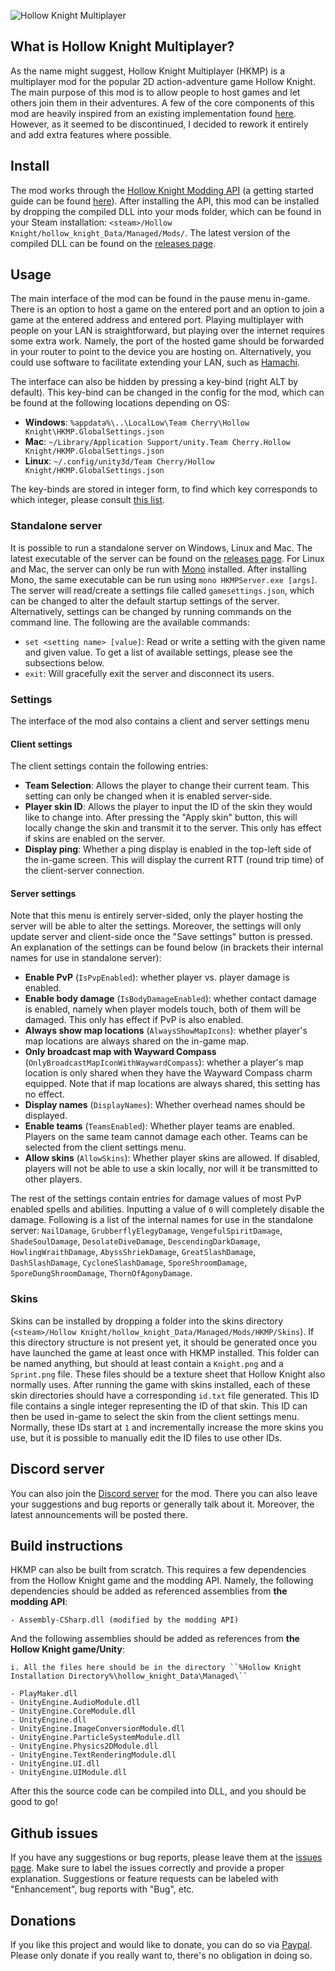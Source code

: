 ![Hollow Knight Multiplayer](https://i.imgur.com/ZejexKS.png)

## What is Hollow Knight Multiplayer?
As the name might suggest, Hollow Knight Multiplayer (HKMP) is a multiplayer mod for the popular 2D action-adventure game Hollow Knight.
The main purpose of this mod is to allow people to host games and let others join them in their adventures.
A few of the core components of this mod are heavily inspired from an existing implementation found [here](https://github.com/jngo102/HollowKnight.Multiplayer).
However, as it seemed to be discontinued, I decided to rework it entirely and add extra features where possible.

## Install
The mod works through the [Hollow Knight Modding API](https://github.com/seresharp/HollowKnight.Modding) (a getting started guide can be found [here](https://radiance.host/apidocs/Getting-Started.html)).
After installing the API, this mod can be installed by dropping the compiled DLL into your mods folder, which can be found in your Steam installation: `<steam>/Hollow Knight/hollow_knight_Data/Managed/Mods/`.
The latest version of the compiled DLL can be found on the [releases page](https://github.com/Extremelyd1/HKMP/releases).

## Usage
The main interface of the mod can be found in the pause menu in-game.
There is an option to host a game on the entered port and an option to join a game at the entered address and entered port.
Playing multiplayer with people on your LAN is straightforward, but playing over the internet requires some extra work.
Namely, the port of the hosted game should be forwarded in your router to point to the device you are hosting on.
Alternatively, you could use software to facilitate extending your LAN, such as [Hamachi](https://vpn.net).

The interface can also be hidden by pressing a key-bind (right ALT by default). This key-bind can be changed in the config for the mod, which can be found at the following locations depending on OS:
- **Windows**: `%appdata%\..\LocalLow\Team Cherry\Hollow Knight\HKMP.GlobalSettings.json`
- **Mac**: `~/Library/Application Support/unity.Team Cherry.Hollow Knight/HKMP.GlobalSettings.json`
- **Linux**: `~/.config/unity3d/Team Cherry/Hollow Knight/HKMP.GlobalSettings.json`

The key-binds are stored in integer form, to find which key corresponds to which integer, please consult [this list](https://gist.github.com/Extremelyd1/4bcd495e21453ed9e1dffa27f6ba5f69).

### Standalone server
It is possible to run a standalone server on Windows, Linux and Mac.
The latest executable of the server can be found on the [releases page](https://github.com/Extremelyd1/HKMP/releases).
For Linux and Mac, the server can only be run with [Mono](https://www.mono-project.com) installed.
After installing Mono, the same executable can be run using `mono HKMPServer.exe [args]`.
The server will read/create a settings file called `gamesettings.json`, which can be changed to alter the default startup settings of the server.
Alternatively, settings can be changed by running commands on the command line.
The following are the available commands:
- `set <setting name> [value]`: Read or write a setting with the given name and given value.
  To get a list of available settings, please see the subsections below.
- `exit`: Will gracefully exit the server and disconnect its users.

### Settings
The interface of the mod also contains a client and server settings menu

#### Client settings
The client settings contain the following entries:
- **Team Selection**: Allows the player to change their current team.
  This setting can only be changed when it is enabled server-side.
- **Player skin ID**: Allows the player to input the ID of the skin they would like to change into.
  After pressing the "Apply skin" button, this will locally change the skin and transmit it to the server.
  This only has effect if skins are enabled on the server.
- **Display ping**: Whether a ping display is enabled in the top-left side of the in-game screen.
  This will display the current RTT (round trip time) of the client-server connection.

#### Server settings
Note that this menu is entirely server-sided, only the player hosting the server will be able to alter the settings.
Moreover, the settings will only update server and client-side once the "Save settings" button is pressed.  
An explanation of the settings can be found below (in brackets their internal names for use in standalone server):
- **Enable PvP** (`IsPvpEnabled`): whether player vs. player damage is enabled.
- **Enable body damage** (`IsBodyDamageEnabled`): whether contact damage is enabled, namely when player models touch, both of them will be damaged.
  This only has effect if PvP is also enabled.
- **Always show map locations** (`AlwaysShowMapIcons`): whether player's map locations are always shared on the in-game map.
- **Only broadcast map with Wayward Compass** (`OnlyBroadcastMapIconWithWaywardCompass`): whether a player's map location is only shared when they have the Wayward Compass charm equipped.
  Note that if map locations are always shared, this setting has no effect.
- **Display names** (`DisplayNames`): Whether overhead names should be displayed.
- **Enable teams** (`TeamsEnabled`): Whether player teams are enabled.
  Players on the same team cannot damage each other.
  Teams can be selected from the client settings menu.
- **Allow skins** (`AllowSkins`): Whether player skins are allowed.
  If disabled, players will not be able to use a skin locally, nor will it be transmitted to other players.

The rest of the settings contain entries for damage values of most PvP enabled spells and abilities.
Inputting a value of `0` will completely disable the damage.
Following is a list of the internal names for use in the standalone server:
`NailDamage`, `GrubberflyElegyDamage`, `VengefulSpiritDamage`, `ShadeSoulDamage`, `DesolateDiveDamage`, `DescendingDarkDamage`,
`HowlingWraithDamage`, `AbyssShriekDamage`, `GreatSlashDamage`, `DashSlashDamage`, `CycloneSlashDamage`, `SporeShroomDamage`,
`SporeDungShroomDamage`, `ThornOfAgonyDamage`.

### Skins
Skins can be installed by dropping a folder into the skins directory (`<steam>/Hollow Knight/hollow_knight_Data/Managed/Mods/HKMP/Skins`).
If this directory structure is not present yet, it should be generated once you have launched the game at least once with HKMP installed.
This folder can be named anything, but should at least contain a `Knight.png` and a `Sprint.png` file.
These files should be a texture sheet that Hollow Knight also normally uses.
After running the game with skins installed, each of these skin directories should have a corresponding `id.txt` file generated.
This ID file contains a single integer representing the ID of that skin.
This ID can then be used in-game to select the skin from the client settings menu.
Normally, these IDs start at `1` and incrementally increase the more skins you use, but it is possible to manually edit the ID files to use other IDs.

## Discord server
You can also join the [Discord server](https://discord.gg/KbgxvDyzHP) for the mod.
There you can also leave your suggestions and bug reports or generally talk about it.
Moreover, the latest announcements will be posted there.

## Build instructions
HKMP can also be built from scratch.
This requires a few dependencies from the Hollow Knight game and the modding API.
Namely, the following dependencies should be added as referenced assemblies from **the modding API**:
```
- Assembly-CSharp.dll (modified by the modding API)
```
And the following assemblies should be added as references from **the Hollow Knight game/Unity**:

    i. All the files here should be in the directory ``%Hollow Knight Installation Directory%\hollow_knight_Data\Managed\``
```
- PlayMaker.dll
- UnityEngine.AudioModule.dll
- UnityEngine.CoreModule.dll
- UnityEngine.dll
- UnityEngine.ImageConversionModule.dll
- UnityEngine.ParticleSystemModule.dll
- UnityEngine.Physics2DModule.dll
- UnityEngine.TextRenderingModule.dll
- UnityEngine.UI.dll
- UnityEngine.UIModule.dll
```
After this the source code can be compiled into DLL, and you should be good to go!

## Github issues
If you have any suggestions or bug reports, please leave them at the [issues page](https://github.com/Extremelyd1/HKMP/issues).
Make sure to label the issues correctly and provide a proper explanation.
Suggestions or feature requests can be labeled with "Enhancement", bug reports with "Bug", etc.

## Donations
If you like this project and would like to donate, you can do so via [Paypal](https://www.paypal.com/donate?hosted_button_id=QMB2XYX3W9W6A).
Please only donate if you really want to, there's no obligation in doing so.
